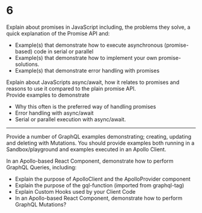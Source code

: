 # 6

Explain about promises in JavaScript including, the problems they solve, a quick explanation of the Promise API and:
- Example(s) that demonstrate how to execute asynchronous (promise-based) code in serial or parallel
- Example(s) that demonstrate how to implement your own promise-solutions.
- Example(s) that demonstrate error handling with promises


Explain about JavaScripts async/await, how it relates to promises and reasons to use it compared to the plain promise API.  
Provide examples to demonstrate 
- Why this often is the preferred way of handling promises
- Error handling with async/await  
- Serial or parallel execution with async/await.

---


Provide a number of GraphQL examples demonstrating; creating, updating and deleting with Mutations. You should provide examples both running in a Sandbox/playground and examples executed in an Apollo Client.  

In an Apollo-based React Component, demonstrate how to perform GraphQL Queries,  including:
- Explain the purpose of ApolloClient and the ApolloProvider component
- Explain the purpose of the gql-function (imported from graphql-tag)
- Explain Custom Hooks used by your Client Code
- In an Apollo-based React Component, demonstrate how to perform GraphQL Mutations?
